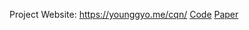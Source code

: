 Project Website: https://younggyo.me/cqn/
[Code](https://github.com/younggyoseo/CQN/tree/master)
[Paper](https://arxiv.org/pdf/2407.07787)

